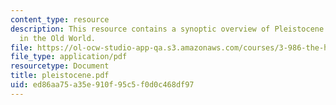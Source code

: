 ```yaml
---
content_type: resource
description: This resource contains a synoptic overview of Pleistocene prehistory
  in the Old World.
file: https://ol-ocw-studio-app-qa.s3.amazonaws.com/courses/3-986-the-human-past-introduction-to-archaeology-fall-2006/ed86aa75a35e910f95c5f0d0c468df97_pleistocene.pdf
file_type: application/pdf
resourcetype: Document
title: pleistocene.pdf
uid: ed86aa75-a35e-910f-95c5-f0d0c468df97
---
```

